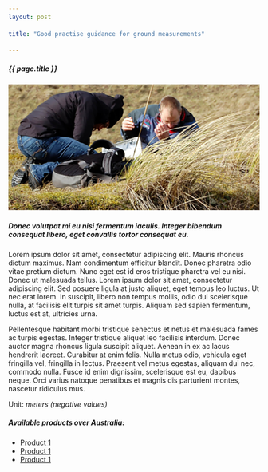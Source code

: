```yaml
---
layout: post

title: "Good practise guidance for ground measurements"

---
```


<div class="container">
    <div class="row">
        <div class="col-12 mt-60">
            <h5 class="common-title">{{ page.title }}</h5>
        </div>
        <div class="col-xs-12 col-sm-12 col-ms-9 col-lg-9 col-xl-9 col-xxl-9">
            <div class="common-image pb-5">
                <img src="/assets/img/wales/big/ground-measurements.jpg" class="img-fluid" alt="{{ page.title }}">
            </div>
            <h5 class="font-weight-bold">Donec volutpat mi eu nisi fermentum iaculis. Integer bibendum consequat libero, eget convallis tortor consequat eu.</h5>
            <div class="pt-4">
                <p>Lorem ipsum dolor sit amet, consectetur adipiscing elit. Mauris rhoncus dictum maximus. Nam condimentum efficitur blandit. Donec pharetra odio vitae pretium dictum. Nunc eget est id eros tristique pharetra vel eu nisi. Donec ut malesuada tellus. Lorem ipsum dolor sit amet, consectetur adipiscing elit. Sed posuere ligula at justo aliquet, eget tempus leo luctus. Ut nec erat lorem. In suscipit, libero non tempus mollis, odio dui scelerisque nulla, at facilisis elit turpis sit amet turpis. Aliquam sed sapien fermentum, luctus est at, ultricies urna.</p>
                <p>Pellentesque habitant morbi tristique senectus et netus et malesuada fames ac turpis egestas. Integer tristique aliquet leo facilisis interdum. Donec auctor magna rhoncus ligula suscipit aliquet. Aenean in ex ac lacus hendrerit laoreet. Curabitur at enim felis. Nulla metus odio, vehicula eget fringilla vel, fringilla in lectus. Praesent vel metus egestas, aliquam dui nec, commodo nulla. Fusce id enim dignissim, scelerisque est eu, dapibus neque. Orci varius natoque penatibus et magnis dis parturient montes, nascetur ridiculus mus.</p>
                <p>Unit: <i>meters (negative values)</i></p>
            </div>
            <div class="py-5">
                <h5 class="font-weight-bold mb-4">Available products over Australia:</h5>
                <ul class="list-title">
                    <li class="list-item"><a href="http://google.com/" target="_blank">Product 1</a></li>
                    <li class="list-item"><a href="http://google.com/" target="_blank">Product 1</a></li>
                    <li class="list-item"><a href="http://google.com/" target="_blank">Product 1</a></li>
                </ul>
            </div>
        </div>
    </div>
</div>
